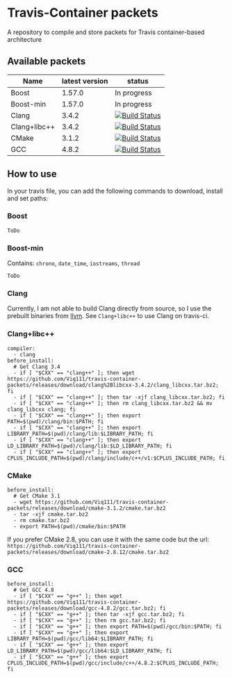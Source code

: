 # Travis-Container packets
A repository to compile and store packets for Travis container-based architecture

## Available packets

| Name | latest version | status |
| ---- | ------------ | ------ |
| Boost | 1.57.0 | In progress |
| Boost-min | 1.57.0 | In progress |
| Clang | 3.4.2 | [![Build Status](https://travis-ci.org/Viq111/travis-container-packets.svg?branch=clang)](https://travis-ci.org/Viq111/travis-container-packets) |
| Clang+libc++ | 3.4.2 | [![Build Status](https://travis-ci.org/Viq111/travis-container-packets.svg?branch=libcxx)](https://travis-ci.org/Viq111/travis-container-packets) |
| CMake | 3.1.2 | [![Build Status](https://travis-ci.org/Viq111/travis-container-packets.svg?branch=cmake-3)](https://travis-ci.org/Viq111/travis-container-packets) |
| GCC | 4.8.2 | [![Build Status](https://travis-ci.org/Viq111/travis-container-packets.svg?branch=gcc-4.8)](https://travis-ci.org/Viq111/travis-container-packets) |


## How to use

In your travis file, you can add the following commands to download, install and set paths:

### Boost

```
ToDo
```

### Boost-min

Contains: `chrono`, `date_time`, `iostreams`, `thread`

```
ToDo
```

### Clang

Currently, I am not able to build Clang directly from source, so I use the prebuilt binaries from [llvm](http://llvm.org/releases/download.html).
See `Clang+libc++` to use Clang on travis-ci.

### Clang+libc++

```
compiler:
  - clang
before_install:
  # Get Clang 3.4
  - if [ "$CXX" == "clang++" ]; then wget https://github.com/Viq111/travis-container-packets/releases/download/clang%2Blibcxx-3.4.2/clang_libcxx.tar.bz2; fi
  - if [ "$CXX" == "clang++" ]; then tar -xjf clang_libcxx.tar.bz2; fi
  - if [ "$CXX" == "clang++" ]; then rm clang_libcxx.tar.bz2 && mv clang_libcxx clang; fi
  - if [ "$CXX" == "clang++" ]; then export PATH=$(pwd)/clang/bin:$PATH; fi
  - if [ "$CXX" == "clang++" ]; then export LIBRARY_PATH=$(pwd)/clang/lib:$LIBRARY_PATH; fi
  - if [ "$CXX" == "clang++" ]; then export LD_LIBRARY_PATH=$(pwd)/clang/lib:$LD_LIBRARY_PATH; fi
  - if [ "$CXX" == "clang++" ]; then export CPLUS_INCLUDE_PATH=$(pwd)/clang/include/c++/v1:$CPLUS_INCLUDE_PATH; fi
```

### CMake

```
before_install:
  # Get CMake 3.1
  - wget https://github.com/Viq111/travis-container-packets/releases/download/cmake-3.1.2/cmake.tar.bz2
  - tar -xjf cmake.tar.bz2
  - rm cmake.tar.bz2
  - export PATH=$(pwd)/cmake/bin:$PATH
```

If you prefer CMake 2.8, you can use it with the same code but the url: `https://github.com/Viq111/travis-container-packets/releases/download/cmake-2.8.12/cmake.tar.bz2`

### GCC

```
before_install:
  # Get GCC 4.8
  - if [ "$CXX" == "g++" ]; then wget https://github.com/Viq111/travis-container-packets/releases/download/gcc-4.8.2/gcc.tar.bz2; fi
  - if [ "$CXX" == "g++" ]; then tar -xjf gcc.tar.bz2; fi
  - if [ "$CXX" == "g++" ]; then rm gcc.tar.bz2; fi
  - if [ "$CXX" == "g++" ]; then export PATH=$(pwd)/gcc/bin:$PATH; fi
  - if [ "$CXX" == "g++" ]; then export LIBRARY_PATH=$(pwd)/gcc/lib64:$LIBRARY_PATH; fi
  - if [ "$CXX" == "g++" ]; then export LD_LIBRARY_PATH=$(pwd)/gcc/lib64:$LD_LIBRARY_PATH; fi
  - if [ "$CXX" == "g++" ]; then export CPLUS_INCLUDE_PATH=$(pwd)/gcc/include/c++/4.8.2:$CPLUS_INCLUDE_PATH; fi
```

